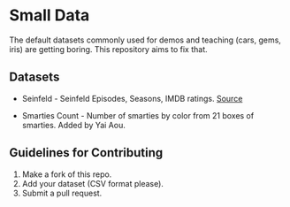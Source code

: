 # Small Data

The default datasets commonly used for demos and teaching (cars, gems,
iris) are getting boring. This repository aims to fix that.

## Datasets

- Seinfeld - Seinfeld Episodes, Seasons, IMDB ratings.
  [Source](http://www.reddit.com/r/dataisbeautiful/comments/1g7jw2/seinfeld_imdb_episode_ratings_oc/)

- Smarties Count - Number of smarties by color from 21 boxes of
  smarties. Added by Yai Aou.

## Guidelines for Contributing

1. Make a fork of this repo.
2. Add your dataset (CSV format please).
3. Submit a pull request.
